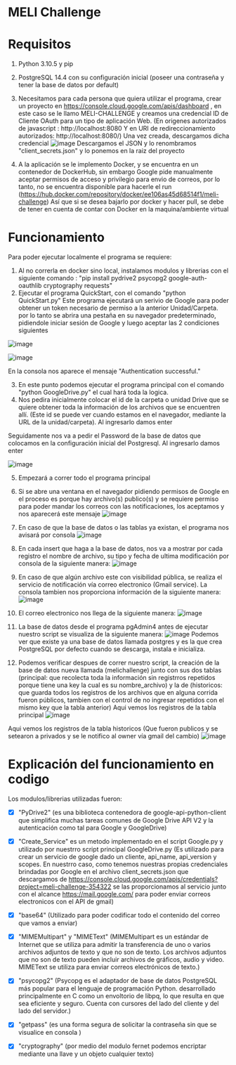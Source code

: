 # MELI Challenge

# Requisitos
1. Python 3.10.5 y pip
2. PostgreSQL 14.4 con su configuración inicial (poseer una contraseña y tener la base de datos por default)
3. Necesitamos para cada persona que quiera utilizar el programa, crear un proyecto en https://console.cloud.google.com/apis/dashboard , en este caso se le llamo MELI-CHALLENGE y creamos una credencial ID de Cliente OAuth para un tipo de aplicación Web. (En origenes autorizados de javascript : http://localhost:8080 Y en URI de redireccionamiento autorizados: http://localhost:8080/) Una vez creada, descargamos dicha credencial
![image](https://user-images.githubusercontent.com/32200374/176302473-4123b4a6-858a-4e26-96f4-0ac2755f0e8a.png)
Descargamos el JSON y lo renombramos "client_secrets.json" y lo ponemos en la raiz del proyecto

5. A la aplicación se le implemento Docker, y se encuentra en un contenedor de DockerHub, sin embargo Google pide manualmente aceptar permisos de acceso y privilegio para envio de correos, por lo tanto, no se encuentra disponible para hacerle el run (https://hub.docker.com/repository/docker/ee106as45d68514f1/meli-challenge) Así que si se desea bajarlo por docker y hacer pull, se debe de tener en cuenta de contar con Docker en la maquina/ambiente virtual


# Funcionamiento
Para poder ejecutar localmente el programa se requiere:
1. Al no correrla en docker sino local, instalamos modulos y librerias con el siguiente comando : "pip install pydrive2 psycopg2 google-auth-oauthlib cryptography requests"
2. Ejecutar el programa QuickStart, con el comando "python QuickStart.py" Este programa ejecutará un serivio de Google para poder obtener un token necesario de permiso a la anterior Unidad/Carpeta. por lo tanto se abrira una pestaña en su navegador predeterminado, pidiendole iniciar sesión de Google y luego aceptar las 2 condiciones siguientes

![image](https://user-images.githubusercontent.com/32200374/176259664-e1379d30-fbcf-4f7f-84e0-9063b77667f8.png)

![image](https://user-images.githubusercontent.com/32200374/176259734-7675925a-9487-4567-937a-39b6da580438.png)

En la consola nos aparece el mensaje "Authentication successful."

3. En este punto podemos ejecutar el programa principal con el comando "python GoogleDrive.py" el cual hará toda la logica.
4. Nos pedira inicialmente colocar el id de la carpeta o unidad Drive que se quiere obtener toda la información de los archivos que se encuentren allí.  (Este id se puede ver cuando estamos en el navegador, mediante la URL de la unidad/carpeta). Al ingresarlo damos enter

Seguidamente nos va a pedir el Password de la base de datos que colocamos en la configuración inicial del Postgresql. Al ingresarlo damos enter

![image](https://user-images.githubusercontent.com/32200374/176264568-e1f539a0-4bc7-4378-8b5c-1c62f025e312.png)

5. Empezará a correr todo el programa principal
6. Si se abre una ventana en el navegador pidiendo permisos de Google en el proceso es porque hay archivo(s) publico(s) y se requiere permiso para poder mandar los correos con las notificaciones, los aceptamos y nos aparecerá este mensaje 
![image](https://user-images.githubusercontent.com/32200374/176282401-dc0ab5d5-2dd0-49ab-a0a9-483fc4101722.png)

7. En caso de que la base de datos o las tablas ya existan, el programa nos avisará por consola
![image](https://user-images.githubusercontent.com/32200374/176282804-4859ce3b-9699-43cd-872b-355acfd6a0af.png)

8. En cada insert que haga a la base de datos, nos va a mostrar por cada registro el nombre de archivo, su tipo y fecha de ultima modificación por consola de la siguiente manera:
![image](https://user-images.githubusercontent.com/32200374/176284167-de6a16a5-0e5c-4549-8440-026d834b97a0.png)

9. En caso de que algún archivo este con visibilidad pública, se realiza el servicio de notificación vía correo electronico (Gmail service). La consola tambien nos proporciona información de la siguiente manera:
![image](https://user-images.githubusercontent.com/32200374/176284425-9f2aa6ad-f957-4bf7-affe-9a085a6c6169.png)

10. El correo electronico nos llega de la siguiente manera:
![image](https://user-images.githubusercontent.com/32200374/176284579-acd0ad47-cc61-4693-b903-59c5f12b1d54.png)

11. La base de datos desde el programa pgAdmin4 antes de ejecutar nuestro script se visualiza de la siguiente manera:
![image](https://user-images.githubusercontent.com/32200374/176285120-a9d1216d-92d0-406d-bac1-41e1195df107.png)
Podemos ver que existe ya una base de datos llamada postgres y es la que crea PostgreSQL por defecto cuando se descarga, instala e inicializa.


12. Podemos verificar despues de correr nuestro script, la creación de la base de datos nueva llamada (melichallenge) junto con sus dos tablas (principal: que recolecta toda la información sin registrros repetidos porque tiene una key la cual es su nombre_archivo) y la de (historicos: que guarda todos los registros de los archivos que en alguna corrida fueron públicos, tambien con el control de no ingresar repetidos con el mismo key que la tabla anterior)
Aqui vemos los registros de la tabla principal
![image](https://user-images.githubusercontent.com/32200374/176285713-aee3cddc-60f9-473c-984d-27d0c73ebd3f.png)

Aqui vemos los registros de la tabla historicos (Que fueron publicos y se setearon a privados y se le notifico al owner vía gmail del cambio)
![image](https://user-images.githubusercontent.com/32200374/176285876-87784c64-b5e9-4b1d-84af-8f241055a31c.png)


# Explicación del funcionamiento en codigo
Los modulos/librerias utilizadas fueron: 
- [x] "PyDrive2" (es una biblioteca contenedora de google-api-python-client que simplifica muchas tareas comunes de Google Drive API V2 y la autenticación como tal para Google y GoogleDrive)
- [x] "Create_Service" es un metodo implementado en el script Google.py y utilizado por nuestrro script principal GoogleDrive.py (Es utilizado para crear un servicio de google dado un cliente, api_name, api_version y scopes. En nuestrro caso, como tenemos nuestras propias credenciales brindadas por Google en el archivo client_secrets.json que descargamos de https://console.cloud.google.com/apis/credentials?project=meli-challenge-354322 se las proporcionamos al servicio junto con el alcance https://mail.google.com/ para poder enviar correos electronicos con el API de gmail)
- [x] "base64" (Utilizado para poder codificar todo el contenido del correo que vamos a enviar)
- [x] "MIMEMultipart" y "MIMEText" (MIMEMultipart es un estándar de Internet que se utiliza para admitir la transferencia de uno o varios archivos adjuntos de texto y que no son de texto. Los archivos adjuntos que no son de texto pueden incluir archivos de gráficos, audio y video. MIMEText se utiliza para enviar correos electrónicos de texto.)
- [x] "psycopg2" (Psycopg es el adaptador de base de datos PostgreSQL más popular para el lenguaje de programación Python. desarrollado principalmente en C como un envoltorio de libpq, lo que resulta en que sea eficiente y seguro. Cuenta con cursores del lado del cliente y del lado del servidor.)
- [x] "getpass" (es una forma segura de solicitar la contraseña sin que se visualice en consola )
- [x] "cryptography" (por medio del modulo fernet podemos encriptar mediante una llave y un objeto cualquier texto)
 
